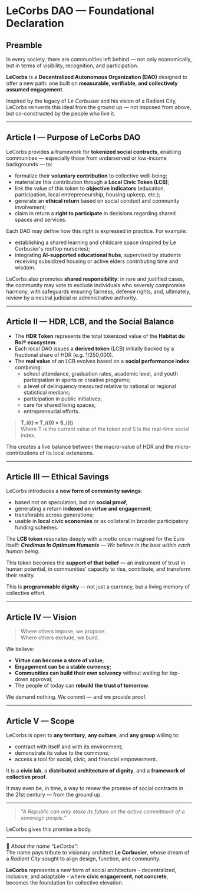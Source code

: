 
# LeCorbs DAO — Foundational Declaration

## Preamble

In every society, there are communities left behind — not only economically, but in terms of visibility, recognition, and participation.

**LeCorbs** is a **Decentralized Autonomous Organization (DAO)** designed to offer a new path: one built on **measurable, verifiable, and collectively assumed engagement**.

Inspired by the legacy of *Le Corbusier* and his vision of a Radiant City, LeCorbs reinvents this ideal from the ground up — not imposed from above, but co-constructed by the people who live it.

---

## Article I — Purpose of LeCorbs DAO

LeCorbs provides a framework for **tokenized social contracts**, enabling communities — especially those from underserved or low-income backgrounds — to:

- formalize their **voluntary contribution** to collective well-being;
- materialize this contribution through a **Local Civic Token (LCB)**;
- link the value of this token to **objective indicators** (education, participation, local entrepreneurship, housing upkeep, etc.);
- generate an **ethical return** based on social conduct and community involvement;
- claim in return a **right to participate** in decisions regarding shared spaces and services.

Each DAO may define how this right is expressed in practice. For example:
- establishing a shared learning and childcare space (inspired by Le Corbusier's rooftop nurseries);
- integrating **AI-supported educational hubs**, supervised by students receiving subsidized housing or active elders contributing time and wisdom.

LeCorbs also promotes **shared responsibility**: in rare and justified cases, the community may vote to exclude individuals who severely compromise harmony, with safeguards ensuring fairness, defense rights, and, ultimately, review by a neutral judicial or administrative authority.

---

## Article II — HDR, LCB, and the Social Balance

- The **HDR Token** represents the total tokenized value of the **Habitat du Roi® ecosystem**.
- Each local DAO issues a **derived token** (LCB) initially backed by a fractional share of HDR (e.g. 1/250,000).
- The **real value** of an LCB evolves based on a **social performance index** combining:
  - school attendance, graduation rates, academic level, and youth participation in sports or creative programs;
  - a level of delinquency measured relative to national or regional statistical medians;
  - participation in public initiatives;
  - care for shared living spaces;
  - entrepreneurial efforts.

> **T_i(t) = T_i(0) × S_i(t)**  
> Where T is the current value of the token and S is the real-time social index.

This creates a live balance between the macro-value of HDR and the micro-contributions of its local extensions.

---

## Article III — Ethical Savings

LeCorbs introduces a **new form of community savings**:

- based not on speculation, but on **social proof**;
- generating a return **indexed on virtue and engagement**;
- transferable across generations;
- usable in **local civic economies** or as collateral in broader participatory funding schemes.

The **LCB token** resonates deeply with a motto once imagined for the Euro itself: _**Credimus In Optimum Humanis**_ — *We believe in the best within each human being*.

This token becomes the **support of that belief** — an instrument of trust in human potential, in communities' capacity to rise, contribute, and transform their reality.

This is **programmable dignity** — not just a currency, but a living memory of collective effort.

---

## Article IV — Vision

> Where others impose, we propose.  
> Where others exclude, we build.

We believe:

- **Virtue can become a store of value**;
- **Engagement can be a stable currency**;
- **Communities can build their own solvency** without waiting for top-down approval;
- The people of today can **rebuild the trust of tomorrow**.

We demand nothing.
We commit — and we provide proof.

---

## Article V — Scope

LeCorbs is open to **any territory**, **any culture**, and **any group** willing to:

- contract with itself and with its environment;
- demonstrate its value to the commons;
- access a tool for social, civic, and financial empowerment.

It is a **civic lab**, a **distributed architecture of dignity**, and a **framework of collective proof**.

It may even be, in time, a way to renew the promise of social contracts in the 21st century — from the ground up.

---

> *“A Republic can only stake its future on the active commitment of a sovereign people.”*

LeCorbs gives this promise a body.

---

🔎 *About the name “LeCorbs”:*  
The name pays tribute to visionary architect **Le Corbusier**, whose dream of a *Radiant City* sought to align design, function, and community.

**LeCorbs** represents a new form of social architecture - decentralized, inclusive, and adaptable - where **civic engagement, not concrete**, becomes the foundation for collective elevation.
